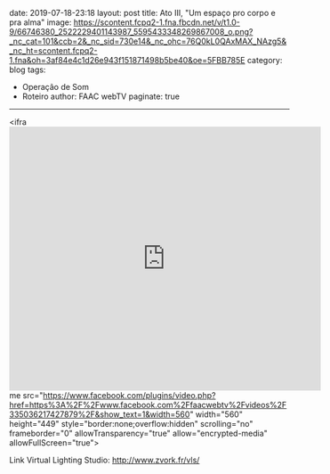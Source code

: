 date: 2019-07-18-23:18
layout: post
title: Ato III, "Um espaço pro corpo e pra alma"
image: https://scontent.fcpq2-1.fna.fbcdn.net/v/t1.0-9/66746380_2522229401143987_5595433348269867008_o.png?_nc_cat=101&ccb=2&_nc_sid=730e14&_nc_ohc=76Q0kL0QAxMAX_NAzg5&_nc_ht=scontent.fcpq2-1.fna&oh=3af84e4c1d26e943f151871498b5be40&oe=5FBB785E
category: blog
tags:
  - Operação de Som
  - Roteiro
author: FAAC webTV
paginate: true
---

<ifra<iframe src="https://www.facebook.com/plugins/video.php?href=https%3A%2F%2Fwww.facebook.com%2Ffaacwebtv%2Fvideos%2F622414101588468%2F&show_text=1&width=560" width="560" height="474" style="border:none;overflow:hidden" scrolling="no" frameborder="0" allowTransparency="true" allow="encrypted-media" allowFullScreen="true"></iframe>me src="https://www.facebook.com/plugins/video.php?href=https%3A%2F%2Fwww.facebook.com%2Ffaacwebtv%2Fvideos%2F335036217427879%2F&show_text=1&width=560" width="560" height="449" style="border:none;overflow:hidden" scrolling="no" frameborder="0" allowTransparency="true" allow="encrypted-media" allowFullScreen="true"></iframe>
  

Link Virtual Lighting Studio: 
http://www.zvork.fr/vls/

